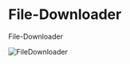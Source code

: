 # File-Downloader
File-Downloader


![FileDownloader](https://github.com/paraspasbola/File-Downloader/assets/69096712/980cdeec-af29-427b-8978-6483cb072236)
